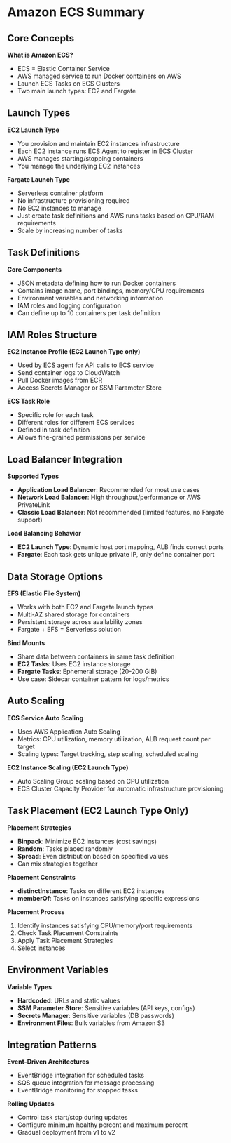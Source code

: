 # Amazon ECS Summary

## **Core Concepts**

**What is Amazon ECS?**
- ECS = Elastic Container Service
- AWS managed service to run Docker containers on AWS
- Launch ECS Tasks on ECS Clusters
- Two main launch types: EC2 and Fargate

## **Launch Types**

**EC2 Launch Type**
- You provision and maintain EC2 instances infrastructure
- Each EC2 instance runs ECS Agent to register in ECS Cluster
- AWS manages starting/stopping containers
- You manage the underlying EC2 instances

**Fargate Launch Type**
- Serverless container platform
- No infrastructure provisioning required
- No EC2 instances to manage
- Just create task definitions and AWS runs tasks based on CPU/RAM requirements
- Scale by increasing number of tasks

## **Task Definitions**

**Core Components**
- JSON metadata defining how to run Docker containers
- Contains image name, port bindings, memory/CPU requirements
- Environment variables and networking information
- IAM roles and logging configuration
- Can define up to 10 containers per task definition

## **IAM Roles Structure**

**EC2 Instance Profile (EC2 Launch Type only)**
- Used by ECS agent for API calls to ECS service
- Send container logs to CloudWatch
- Pull Docker images from ECR
- Access Secrets Manager or SSM Parameter Store

**ECS Task Role**
- Specific role for each task
- Different roles for different ECS services
- Defined in task definition
- Allows fine-grained permissions per service

## **Load Balancer Integration**

**Supported Types**
- **Application Load Balancer**: Recommended for most use cases
- **Network Load Balancer**: High throughput/performance or AWS PrivateLink
- **Classic Load Balancer**: Not recommended (limited features, no Fargate support)

**Load Balancing Behavior**
- **EC2 Launch Type**: Dynamic host port mapping, ALB finds correct ports
- **Fargate**: Each task gets unique private IP, only define container port

## **Data Storage Options**

**EFS (Elastic File System)**
- Works with both EC2 and Fargate launch types
- Multi-AZ shared storage for containers
- Persistent storage across availability zones
- Fargate + EFS = Serverless solution

**Bind Mounts**
- Share data between containers in same task definition
- **EC2 Tasks**: Uses EC2 instance storage
- **Fargate Tasks**: Ephemeral storage (20-200 GiB)
- Use case: Sidecar container pattern for logs/metrics

## **Auto Scaling**

**ECS Service Auto Scaling**
- Uses AWS Application Auto Scaling
- Metrics: CPU utilization, memory utilization, ALB request count per target
- Scaling types: Target tracking, step scaling, scheduled scaling

**EC2 Instance Scaling (EC2 Launch Type)**
- Auto Scaling Group scaling based on CPU utilization
- ECS Cluster Capacity Provider for automatic infrastructure provisioning

## **Task Placement (EC2 Launch Type Only)**

**Placement Strategies**
- **Binpack**: Minimize EC2 instances (cost savings)
- **Random**: Tasks placed randomly
- **Spread**: Even distribution based on specified values
- Can mix strategies together

**Placement Constraints**
- **distinctInstance**: Tasks on different EC2 instances
- **memberOf**: Tasks on instances satisfying specific expressions

**Placement Process**
1. Identify instances satisfying CPU/memory/port requirements
2. Check Task Placement Constraints
3. Apply Task Placement Strategies
4. Select instances

## **Environment Variables**

**Variable Types**
- **Hardcoded**: URLs and static values
- **SSM Parameter Store**: Sensitive variables (API keys, configs)
- **Secrets Manager**: Sensitive variables (DB passwords)
- **Environment Files**: Bulk variables from Amazon S3

## **Integration Patterns**

**Event-Driven Architectures**
- EventBridge integration for scheduled tasks
- SQS queue integration for message processing
- EventBridge monitoring for stopped tasks

**Rolling Updates**
- Control task start/stop during updates
- Configure minimum healthy percent and maximum percent
- Gradual deployment from v1 to v2